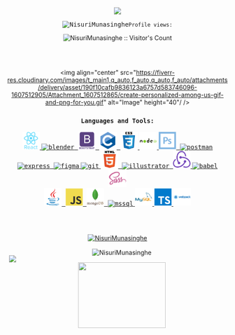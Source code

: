 

<!--
**NisuriMunasinghe/NisuriMunasinghe** is a ✨ _special_ ✨ repository because its `README.md` (this file) appears on your GitHub profile.

Here are some ideas to get you started:

- 🔭 I’m currently working on ...
- 🌱 I’m currently learning ...
- 👯 I’m looking to collaborate on ...
- 🤔 I’m looking for help with ...
- 💬 Ask me about ...
- 📫 How to reach me: ...
- 😄 Pronouns: ...
- ⚡ Fun fact: ...
<h1 align="center" style="color:blue;">Hi there 👋</h1>
<img src="https://cdn.dribbble.com/users/31818/screenshots/2091618/dribbb.gif" width="384" height="80"/>
<img src="https://cdn.dribbble.com/users/31818/screenshots/2091618/dribbb.gif" width="284" height="80"/>
<img src="https://cdn.dribbble.com/users/31818/screenshots/2091618/dribbb.gif" width="284" height="80"/>

<p style="float: left">&nbsp;<img align="center" src="https://github-readme-stats.vercel.app/api/top-langs/?username=NisuriMunasinghe&count_private=true&layout=compact&langs_count=10" /></p> 




[![Top Langs](https://github-readme-stats.vercel.app/api/top-langs/?username=NisuriMunasinghe)](https://github.com/NisuriMunasinghe/github-readme-stats)
  <p><img align="center" src="https://komarev.com/ghpvc/?username=NisuriMunasinghe&color=brightgreen" alt="NisuriMunasinghe" /></p>

-->






<div align="center" style="margin: auto; display: block" >
  <img align="center" src="https://capsule-render.vercel.app/api?animation=fadeIn&type=waving&color=gradient&height=180&section=header&text=Hi%20there!%20ヾ(＾-＾)ノ&desc=%20&fontSize=25&descSize=20&fontAlignY=30" />
  
  <p align="center"><kbd><img src="https://www.jlmarketingnh.com/wp-content/uploads/2018/01/eyeball-icon-png-eye-icon-1.png" width="10" alt="NisuriMunasinghe" /></kbd><code>Profile views:</code></p>
  

<p align="center"><img src="https://profile-counter.glitch.me/{NisuriMunasinghe}/count.svg" width="150" alt="NisuriMunasinghe :: Visitor's Count" /></p>

  <br>
  <br>
  
<img align="center" src="https://fiverr-res.cloudinary.com/images/t_main1,q_auto,f_auto,q_auto,f_auto/attachments/delivery/asset/190f10cafb9836123a6757d583746096-1607512905/Attachment_1607512865/create-personalized-among-us-gif-and-png-for-you.gif" alt="Image" height="40"/ />
  
  </div>
  
 <h3 align="center"><code>Languages and Tools:</code></h3>
<p align="center"> 
     <a href="https://reactjs.org/" target="_blank"><kbd>  <img src="https://raw.githubusercontent.com/devicons/devicon/master/icons/react/react-original-wordmark.svg" alt="react" width="40" height="40"/></kbd>  </a> 
  <a href="https://www.blender.org/" target="_blank"> <kbd ><img src="https://download.blender.org/branding/community/blender_community_badge_white.svg" alt="blender" width="40" height="40"/> </kbd></a> 
  <a href="https://getbootstrap.com" target="_blank"> <kbd><img src="https://raw.githubusercontent.com/devicons/devicon/master/icons/bootstrap/bootstrap-plain-wordmark.svg" alt="bootstrap" width="40" height="40"/> </kbd></a> 
  <a href="https://www.cprogramming.com/" target="_blank"> <kbd><img src="https://raw.githubusercontent.com/devicons/devicon/master/icons/c/c-original.svg" alt="c" width="40" height="40"/> </kbd></a> 
    <a href="https://www.w3schools.com/css/" target="_blank"><kbd> <img src="https://raw.githubusercontent.com/devicons/devicon/master/icons/css3/css3-original-wordmark.svg" alt="css3" width="40" height="40"/></kbd> 
       <a href="https://nodejs.org" target="_blank"> <kbd><img src="https://raw.githubusercontent.com/devicons/devicon/master/icons/nodejs/nodejs-original-wordmark.svg" alt="nodejs" width="40" height="40"/></kbd> </a>
  <a href="https://www.photoshop.com/en" target="_blank"><kbd> <img src="https://raw.githubusercontent.com/devicons/devicon/master/icons/photoshop/photoshop-line.svg" alt="photoshop" width="40" height="40"/> </kbd></a> 
  <a href="https://postman.com" target="_blank"> <kbd> <img src="https://www.vectorlogo.zone/logos/getpostman/getpostman-icon.svg" alt="postman" width="40" height="40"/></kbd>  </a> 
  <br>
</a> <a href="https://expressjs.com" target="_blank"> <kbd><img src="https://img2.pngio.com/express-js-png-5-png-image-expressjs-png-800_800.png" alt="express" width="40" height="40"/> </kbd></a> 
  <a href="https://www.figma.com/" target="_blank"> <kbd><img src="https://www.vectorlogo.zone/logos/figma/figma-icon.svg" alt="figma" width="40" height="40"/></kbd> </a>
  <a href="https://git-scm.com/" target="_blank"><kbd> <img src="https://www.vectorlogo.zone/logos/git-scm/git-scm-icon.svg" alt="git" width="40" height="40"/></kbd> </a>
  <a href="https://www.w3.org/html/" target="_blank"><kbd> <img src="https://raw.githubusercontent.com/devicons/devicon/master/icons/html5/html5-original-wordmark.svg" alt="html5" width="40" height="40"/> </kbd></a> 
  <a href="https://www.adobe.com/in/products/illustrator.html" target="_blank"><kbd> <img src="https://www.vectorlogo.zone/logos/adobe_illustrator/adobe_illustrator-icon.svg" alt="illustrator" width="40" height="40"/> </a></kbd>
   <a href="https://redux.js.org" target="_blank"> <kbd> <img src="https://raw.githubusercontent.com/devicons/devicon/master/icons/redux/redux-original.svg" alt="redux" width="40" height="40"/></kbd>  </a> 
   <a href="https://babeljs.io/" target="_blank"> <kbd ><img src="https://upload.wikimedia.org/wikipedia/commons/thumb/0/02/Babel_Logo.svg/1280px-Babel_Logo.svg.png" alt="babel" width="40" height="40"/> </kbd></a> 
   <a href="https://sass-lang.com" target="_blank"><kbd>  <img src="https://raw.githubusercontent.com/devicons/devicon/master/icons/sass/sass-original.svg" alt="sass" width="40" height="40"/> </kbd> </a> 
  <br>
  <a href="https://www.java.com" target="_blank"> <kbd><img src="https://raw.githubusercontent.com/devicons/devicon/master/icons/java/java-original.svg" alt="java" width="40" height="40"/> </kbd></a> 
  <a href="https://developer.mozilla.org/en-US/docs/Web/JavaScript" target="_blank"> <kbd><img src="https://raw.githubusercontent.com/devicons/devicon/master/icons/javascript/javascript-original.svg" alt="javascript" width="40" height="40"/> </kbd></a> 
  <a href="https://www.mongodb.com/" target="_blank"> <kbd><img src="https://raw.githubusercontent.com/devicons/devicon/master/icons/mongodb/mongodb-original-wordmark.svg" alt="mongodb" width="40" height="40"/> </kbd></a> 
  <a href="https://www.microsoft.com/en-us/sql-server" target="_blank"><kbd> <img src="https://brandslogos.com/wp-content/uploads/thumbs/microsoft-sql-server-logo-vector.svg" alt="mssql" width="40" height="40"/></kbd> </a> 
  <a href="https://www.mysql.com/" target="_blank"> <kbd><img src="https://raw.githubusercontent.com/devicons/devicon/master/icons/mysql/mysql-original-wordmark.svg" alt="mysql" width="40" height="40"/></kbd> </a>
   <a href="https://www.typescriptlang.org/" target="_blank"><kbd>  <img src="https://raw.githubusercontent.com/devicons/devicon/master/icons/typescript/typescript-original.svg" alt="typescript" width="40" height="40"/></kbd>  </a> 
  <a href="https://webpack.js.org" target="_blank"> <kbd> <img src="https://raw.githubusercontent.com/devicons/devicon/d00d0969292a6569d45b06d3f350f463a0107b0d/icons/webpack/webpack-original-wordmark.svg" alt="webpack" width="40" height="40"/></kbd>  </a> </p>
  <br>
    <br>
   

  

  
  

<p align="Center" > <a href="https://github.com/ryo-ma/github-profile-trophy"><img src="https://github-profile-trophy.vercel.app/?username=NisuriMunasinghe&&count_private=true&no-bg-true&theme=darkhub" alt="NisuriMunasinghe" /></a> </p>



<div align="center" style="margin: auto; display: block" >
  



<p style="float: left">&nbsp;<img align="center" src="https://github-readme-stats.vercel.app/api?username=NisuriMunasinghe&count_private=true&show_icons=true&locale=en&theme=chartreuse-dark"NisuriMunasinghe" /></p>

<p><img align="center" src="https://github-readme-streak-stats.herokuapp.com/?user=NisuriMunasinghe&theme=chartreuse-dark" alt="NisuriMunasinghe" /></p>






<img src="https://i.pinimg.com/originals/5c/dd/ad/5cddadeb5ed4d48a582cfeb328160826.gif" width="200" height="150"/>







<div/>
